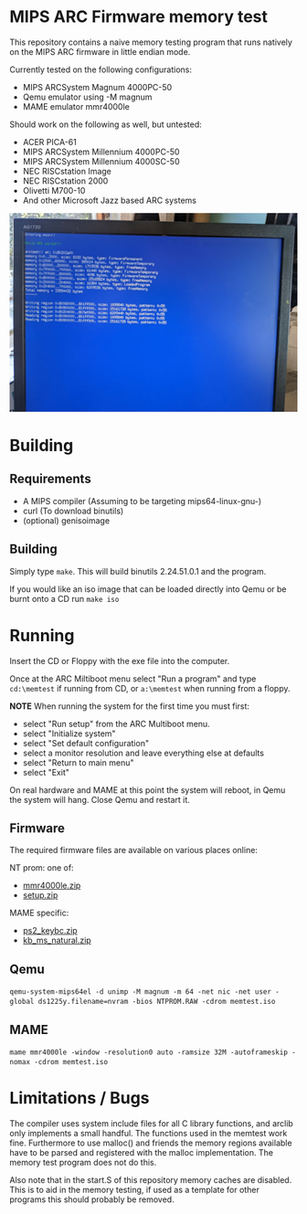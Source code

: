 # MIPS ARC Firmware memory test

This repository contains a naive memory testing program that runs natively on the MIPS ARC firmware in little endian mode.

Currently tested on the following configurations:

* MIPS ARCSystem Magnum 4000PC-50
* Qemu emulator using -M magnum
* MAME emulator mmr4000le

Should work on the following as well, but untested:

* ACER PICA-61
* MIPS ARCSystem Millennium 4000PC-50
* MIPS ARCSystem Millennium 4000SC-50
* NEC RISCstation Image
* NEC RISCstation 2000
* Olivetti M700-10
* And other Microsoft Jazz based ARC systems

![Memtest running on MIPS Magnum hardware](images/ARC_Memtest_MIPS_Magnum_4000PC.jpg?raw=true)

# Building

## Requirements

* A MIPS compiler (Assuming to be targeting mips64-linux-gnu-)
* curl (To download binutils)
* (optional) genisoimage

## Building

Simply type `make`. This will build binutils 2.24.51.0.1 and the program.

If you would like an iso image that can be loaded directly into Qemu or be burnt onto a CD run `make iso`

# Running

Insert the CD or Floppy with the exe file into the computer.

Once at the ARC Miltiboot menu select "Run a program" and type `cd:\memtest` if running from CD, or `a:\memtest` when running from a floppy.

**NOTE** When running the system for the first time you must first:

* select "Run setup" from the ARC Multiboot menu. 
* select "Initialize system"
* select "Set default configuration"
* select a monitor resolution and leave everything else at defaults
* select "Return to main menu"
* select "Exit"

On real hardware and MAME at this point the system will reboot, in Qemu the system will hang. Close Qemu and restart it.

## Firmware

The required firmware files are available on various places online:

NT prom:
one of:

* [mmr4000le.zip](https://archive.org/download/MAME221RomsOnlyMerged/mmr4000le.zip)
* [setup.zip](http://hpoussineau.free.fr/qemu/firmware/magnum-4000/setup.zip)

MAME specific:

* [ps2_keybc.zip](https://archive.org/download/MAME208RomsOnlyMerged/ps2_keybc.zip)
* [kb_ms_natural.zip](https://archive.org/download/MAME208RomsOnlyMerged/[kb_ms_natural.zip)

## Qemu

`qemu-system-mips64el -d unimp -M magnum -m 64 -net nic -net user -global ds1225y.filename=nvram -bios NTPROM.RAW -cdrom memtest.iso`

## MAME

`mame mmr4000le -window -resolution0 auto -ramsize 32M -autoframeskip -nomax -cdrom memtest.iso`

# Limitations / Bugs

The compiler uses system include files for all C library functions, and arclib only implements a small handful. The functions used in the memtest work fine. Furthermore to use malloc() and friends the memory regions available have to be parsed and registered with the malloc implementation. The memory test program does not do this.

Also note that in the start.S of this repository memory caches are disabled. This is to aid in the memory testing, if used as a template for other programs this should probably be removed.
